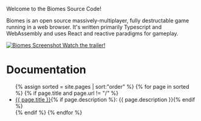 Welcome to the Biomes Source Code!

Biomes is an open source massively-multiplayer, fully destructable game running in a web browser. It's written primarily Typescript and WebAssembly and uses React and reactive paradigms for gameplay. 

[![Biomes Screenshot](assets/images/biomes-ss.png) Watch the trailer!](https://www.youtube.com/watch?v=vPHEtewFm3M)

# Documentation
<ul>
{% assign sorted = site.pages | sort:"order" %}
{% for page in sorted %}
    {% if page.title and page.url != "/" %}
    <li><a href="{{ page.url }}">
        {{ page.title }}</a>{% if page.description %}: {{ page.description }}{% endif %}
    </li>
    {% endif %}
{% endfor %}
</ul>
